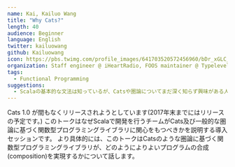 ```yaml
---
name: Kai, Kailuo Wang
title: "Why Cats?"
length: 40
audience: Beginner
language: English
twitter: kailuowang
github: Kailuowang
icon: https://pbs.twimg.com/profile_images/641703520572456960/bDr_xGLC_400x400.png
organization: Staff engineer @ iHeartRadio, FOOS maintainer @ Typelevel
tags:
  - Functional Programming
suggestions:
  - Scalaの基本的な文法は知っているが、Catsや圏論についてまだ深く知らず興味がある人
---
```

Cats 1.0 が間もなくリリースされようとしています(2017年末までにはリリースの予定です。)
このトークはなぜScalaで開発を行うチームがCats及び一般的な圏論に基づく関数型プログラミングライブラリに関心をもつべきかを説明する導入セッションです。
より具体的には、このトークはCatsのような圏論に基づく関数型プログラミングライブラリが、どのようによりよいプログラムの合成 (composition)を実現するかについて話します。
